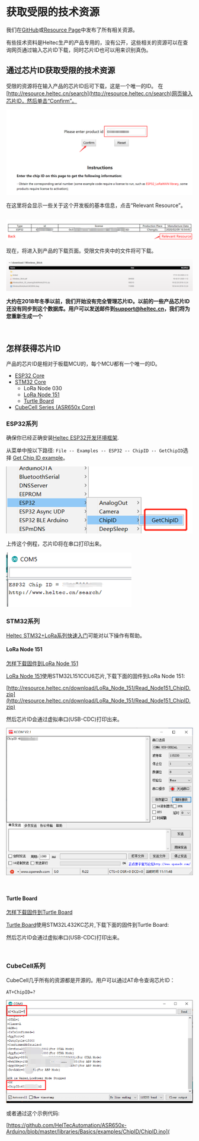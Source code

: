 # 获取受限的技术资源

我们在[GitHub](https://GitHub.com/HelTecAutomation)或[Resource Page](http://Resource.heltec.cn/)中发布了所有相关资源。

有些技术资料是Heltec生产的产品专用的，没有公开，这些相关的资源可以在查询网页通过输入芯片ID下载，同时芯片ID也可以用来识别真伪。

## 通过芯片ID获取受限的技术资源

受限的资源将在输入产品的芯片ID后可下载，这是一个唯一的ID。
在[http://resource.heltec.cn/search](http://resource.heltec.cn/search)网页输入芯片ID，然后单击“Confirm”。

![](img/view_limited_technical_data/03.png)

在这里将会显示一些关于这个开发板的基本信息，点击“Relevant Resource”。

``` Tip:: 此页面中的license也有用，例如ESP32+LoRa系列，ESP32_LoRaWAN库需要此license才能激活。

```

![](img/view_limited_technical_data/04.png)

现在，将进入到产品的下载页面。受限文件夹中的文件将可下载。

![](img/view_limited_technical_data/05.png)

**大约在2018年冬季以前，我们开始没有完全管理芯片ID。以前的一些产品芯片ID还没有同步到这个数据库。用户可以发送邮件到[support@heltec.cn](mailto:support@heltec.cn)，我们将为您重新生成一个**

&nbsp;

## 怎样获得芯片ID

产品的芯片ID是相对于板载MCU的，每个MCU都有一个唯一的ID。

- [ESP32 Core](#esp32系列)
- [STM32 Core](#stm32系列)
  - LoRa Node 030
  - [LoRa Node 151](#lora-node-151)
  - [Turtle Board](#turtle-board)
- [CubeCell Series (ASR650x Core)](#cubecell系列)

### ESP32系列

确保你已经正确安装[Heltec ESP32开发环境框架](https://heltec-automation-docs.readthedocs.io/en/latest/esp32/quick_start.html).

从菜单中按以下路径: `File -- Examples -- ESP32 -- ChipID -- GetChipID`选择 [Get Chip ID example](https://github.com/Heltec-Aaron-Lee/WiFi_Kit_series/blob/master/esp32/libraries/ESP32/examples/ChipID/GetChipID/GetChipID.ino)。

![](img/view_limited_technical_data/01.png)

上传这个例程，芯片ID将在串口打印出来。

![](img/view_limited_technical_data/02.png)

### STM32系列

[Heltec STM32+LoRa系列快速入门](https://heltec-automation-docs.readthedocs.io/en/latest/stm32/quick_start.html)可能对以下操作有帮助。

#### LoRa Node 151

[怎样下载固件到LoRa Node 151](https://heltec-automation-docs.readthedocs.io/en/latest/stm32/lora_node_151/download_firmware.html)

[LoRa Node 151](https://heltec.org/project/lora-node-151/)使用STM32L151CCU6芯片,下载下面的固件到LoRa Node 151:

[http://resource.heltec.cn/download/LoRa_Node_151/Read_Node151_ChipID.zip](http://resource.heltec.cn/download/LoRa_Node_151/Read_Node151_ChipID.zip)

然后芯片ID会通过虚拟串口(USB-CDC)打印出来。

![](img/view_limited_technical_data/06.png)

&nbsp;

#### Turtle Board

[怎样下载固件到Turtle Board](https://heltec-automation-docs.readthedocs.io/en/latest/stm32/turtle_board/download_firmware.html)

[Turtle Board](https://heltec.org/project/turtle-board/)使用STM32L432KC芯片,下载下面的固件到Turtle Board:

然后芯片ID会通过虚拟串口(USB-CDC)打印出来。

&nbsp;

### CubeCell系列

CubeCell几乎所有的资源都是开源的。用户可以通过AT命令查询芯片ID：

```shell
AT+ChipID=?
```

![](img/view_limited_technical_data/07.png)

或者通过这个示例代码:

[https://github.com/HelTecAutomation/ASR650x-Arduino/blob/master/libraries/Basics/examples/ChipID/ChipID.ino](